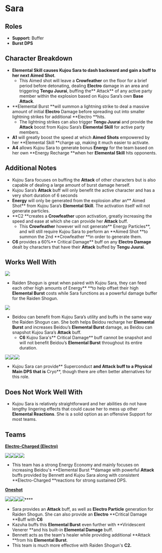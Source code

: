 # Sara

## **Roles**

* **Support:** Buffer
* **Burst DPS**

## **Character Breakdown**

* **Elemental Skill **causes Kujou Sara to dash backward and gain a buff to her next** Aimed Shot**.&#x20;
  * This Aimed shot will leave a **Crowfeather** on the floor for a brief period before detonating, dealing **Electro** damage in an area and triggering **Tengu Juurai**, buffing the** Attack** of any active party member within the explosion based on Kujou Sara’s own **Base Attack**.
* **Elemental Burst **will summon a lightning strike to deal a massive amount of initial **Electro** Damage before spreading out into smaller lightning strikes for additional **Electro **hits.
  * The lightning strikes can also trigger **Tengu Juurai** and provide the **Attack** boost from Kujou Sara’s **Elemental Skill** for active party members.
* **A1** will greatly boost the speed at which **Aimed Shots** empowered by her **Elemental Skill **charge up, making it much easier to activate.
* **A4** allows Kujou Sara to generate bonus **Energy** for the team based on her own **Energy Recharge **when her **Elemental Skill** hits opponents.

## **Additional Notes**

* Kujou Sara focuses on buffing the **Attack** of other characters but is also capable of dealing a large amount of burst damage herself.
* Kujou Sara’s **Attack** buff will only benefit the active character and has a very short duration of 6 seconds
* **Energy** will only be generated from the explosion after an** Aimed Shot** from Kujou Sara’s **Elemental Skill**. The activation itself will not generate particles.
* **C2 **creates a **Crowfeather** upon activation, greatly increasing the speed and ease at which she can provide her **Attack** buff.
  * This **Crowfeather** however will not generate** Energy Particles**, and will still require Kujou Sara to perform an **Aimed Shot **to summon the 2nd **Crowfeather **in order to generate them.
* **C6** provides a 60%** Critical Damage** buff on any **Electro Damage** dealt by characters that have their **Attack** buffed by **Tengu Juurai**.

## **Works Well With**

****![](../../.gitbook/assets/UI\_AvatarIcon\_Shougun.png)****

* Raiden Shogun is great when paired with Kujou Sara, they can feed each other high amounts of Energy** **to help offset their high **Elemental Burst** costs while Sara functions as a powerful damage buffer for the Raiden Shogun.

![](../../.gitbook/assets/UI\_AvatarIcon\_Beidou.png)

* Beidou can benefit from Kujou Sara’s utility and buffs in the same way the Raiden Shogun can. She both helps Beidou recharge her **Elemental Burst** and increases Beidou’s **Elemental Burst** damage, as Beidou can snapshot Kujou Sara’s **Attack** buff.
  * **C6** Kujou Sara's** Critical Damage** buff cannot be snapshot and will not benefit Beidou’s **Elemental Burst** throughout its entire duration.

![](../../.gitbook/assets/UI\_AvatarIcon\_Rosaria.png)![](../../.gitbook/assets/UI\_AvatarIcon\_Kaeya.png)![](../../.gitbook/assets/UI\_AvatarIcon\_Eula.png)

* Kujou Sara can provide** Superconduct **and **Attack** buff to a **Physical** Main DPS that is** Cryo**, though there are often better alternatives for this role.

## **Does Not Work Well With**

* Kujou Sara is relatively straightforward and her abilities do not have lengthy lingering effects that could cause her to mess up other **Elemental Reactions**. She is a solid option as an offensive Support for most teams. &#x20;

## **Teams**

****[**Electro-Charged (Electro)**](../../teams/electro-charged.md)****

![](../../.gitbook/assets/UI\_AvatarIcon\_Beidou.png)![](../../.gitbook/assets/UI\_AvatarIcon\_Sara.png)![](../../.gitbook/assets/UI\_AvatarIcon\_Xingqiu.png)![](../../.gitbook/assets/UI\_AvatarIcon\_Bennett.png)

* This team has a strong Energy Economy and mainly focuses on increasing Beidou's **Elemental Burst **damage with powerful **Attack** buffs provided by Bennett and Kujou Sara along with consistent **Electro-Charged **reactions for strong sustained DPS.

****[**Oneshot**](../../teams/oneshot.md)****

****![](../../.gitbook/assets/UI\_AvatarIcon\_Shougun.png)****![](../../.gitbook/assets/UI\_AvatarIcon\_Sara.png)****![](../../.gitbook/assets/UI\_AvatarIcon\_Kazuha.png)****![](../../.gitbook/assets/UI\_AvatarIcon\_Bennett.png)****

* Sara provides an **Attack** buff, as well as **Electro Particle** generation for Raiden Shogun. She can also provide an **Electro** **Critical Damage **Buff with **C6**
* Kazuha buffs this **Elemental Burst** even further with **Viridescent Venerer **and his built-in **Elemental Damage** buff.&#x20;
* Bennett acts as the team's healer while providing additional **Attack **from his **Elemental Burst**.
* This team is much more effective with Raiden Shogun's **C2.**
